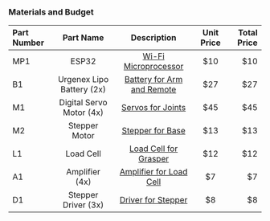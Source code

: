
### Materials and Budget

| Part Number | Part Name                     | Description                       | Unit Price | Total Price |
| :---------- | :---------------------------: | :-------------------------------: | :--------: | ----------: |
| MP1         | ESP32                         | [Wi-Fi Microprocessor][1]         | $10        | $10         |
| B1          | Urgenex Lipo Battery (2x)     | [Battery for Arm and Remote][2]   | $27        | $27         |
| M1          | Digital Servo Motor (4x)      | [Servos for Joints][3]            | $45        | $45         |
| M2          | Stepper Motor                 | [Stepper for Base][4]             | $13        | $13         |
| L1          | Load Cell                     | [Load Cell for Grasper][5]        | $12        | $12         |
| A1          | Amplifier (4x)                | [Amplifier for Load Cell][5]      | $7         | $7          |
| D1          | Stepper Driver (3x)           | [Driver for Stepper][5]           | $8         | $8          |

[1]: https://www.amazon.com/HiLetgo-ESP-WROOM-32-Development-Microcontroller-Integrated/dp/B0718T232Z/ref=sr_1_7?crid=3215NDM97THDZ&dib=eyJ2IjoiMSJ9.XBINg-sjhfF_gUtnMiKGjhlE-f5AuPRamTr33nRxSXkGLv_o48kwC8Ijeis6JInJV0KyHBRH7xGJQ-1txsZL4_5QVucvaXvokYACu1kJYTispfjw86LMs4pUaEb3QBf2tCHnMbfhxKmN1GqPyMwCe0JXg3RkQWr3XzxjTqvRC2Vi1yxUnR4MgBHJZC4l4B3sckUL9U6HKhcOjM0hclVNu3VH8A-i1EauSL7KfuJcGiQ.nLKf6GH-ppYlGRm2A-K7bqKU-ETPi6PvqRFLruHjBsE&dib_tag=se&keywords=esp+32&qid=1749497283&sprefix=esp+%2Caps%2C96&sr=8-7

[2]: https://www.amazon.com/URGENEX-Battery-1800mAh-Rechargeable-Campatibal/dp/B0924MM61Z/ref=sxin_17_sbv_search_btf?content-id=amzn1.sym.8aea4788-5372-43c5-bde7-3d239eb02a51%3Aamzn1.sym.8aea4788-5372-43c5-bde7-3d239eb02a51&crid=3Q08CKQ0G2YS0&cv_ct_cx=2s+lipo&keywords=2s+lipo&pd_rd_i=B0924MM61Z&pd_rd_r=2fee5f48-be65-4bef-8665-56cf135858b5&pd_rd_w=GqGDQ&pd_rd_wg=o6vhg&pf_rd_p=8aea4788-5372-43c5-bde7-3d239eb02a51&pf_rd_r=TBJT25WAE9YMH6TNV576&qid=1748989214&sbo=RZvfv%2F%2FHxDF%2BO5021pAnSA%3D%3D&sprefix=2s+lipo%2Caps%2C112&sr=1-1-5190daf0-67e3-427c-bea6-c72c1df98776

[3]: https://www.amazon.com/HOOYIJ-Digital-Waterproof-Crawler-Control/dp/B0CJ79WBZ8/ref=sr_1_1_sspa?crid=II8P79I7EU3N&dib=eyJ2IjoiMSJ9.RXNjcMfukzphkBNoxQhGl_2X6CMO6OywX0AKSLnJTmeO5sbO5mpsm-EwA_kGf1xVZiEEhk85jOmUElccdUoRWNgNUme1xQ4jua08F_d2wLCjJRiKMjH0Qs5Nxg4-KXBXNzY6OAMlC3yu9rLEan4Fx9IY-3VLuXghMXE15RnSJWjjP182cTMMj0EvmzgiH4Pu6tx4Y4sVvq7ACK8OX0gFo9Jm8_4Ke6n-Jc1n8Ft_J9oZNGEQYPsl1raHdnH92lMm6qLhOzlZq2tfRI-3Fv_b4goplxWY2-O_tHleHcBNQ6Q.8lEwTl6zDFn8bZzGeaELR1WADyrlU3GagRHsQIBNkJc&dib_tag=se&keywords=DS3218&qid=1748997128&s=toys-and-games&sprefix=ds3218%2Ctoys-and-games%2C117&sr=1-1-spons&sp_csd=d2lkZ2V0TmFtZT1zcF9hdGY&psc=1

[4]: https://www.amazon.com/Stepper-Motor-Bipolar-64oz-Printer/dp/B00PNEQI7W/ref=sr_1_13?dib=eyJ2IjoiMSJ9.hN-9QQUUabt-Xybqh_2heY2GPNfYHPQMKSJH70tSBpIM8bybf-KecB6p_pxJoro1zGUosznFlsHJGc4on5aqOInchCuQE03s3Tv82JFYp9OWAB4l0xbrW9FDe5ooLQbYz0cwo4oCwpUYSGTl5W1OckKUWi1IJi_aAwCMhXgjy6ntsMQ8aII6maudcs5NUerZw9xJs8-OMItZL7xCJTZ6BK19N3MhNraiCAqmrDg8X7o.ymAC-I-yPi_yIlLZG5H5tpNB5KNk5S32itGJGedbwRA&dib_tag=se&keywords=NEMA+17&qid=1749003870&sr=8-13

[5]: https://www.amazon.com/uxcell-Weighing-Electronic-Balance-Sensor/dp/B07NS81RT6/ref=sr_1_2_sspa?dib=eyJ2IjoiMSJ9.AyZAt824I6dryU0O2Zu-yQ.-DyDHOiu_BLkLqfgqd2o3Xdxj2b2zMU2XIF6RFUpfR4&dib_tag=se&keywords=tal221&qid=1749148994&sr=8-2-spons&sp_csd=d2lkZ2V0TmFtZT1zcF9idGY&psc=1

[6]: https://www.amazon.com/WWZMDiB-HX711-Amplifier-Displacement-Acceleration/dp/B0BLND4VF6/ref=sr_1_3?crid=3FCALBMD1NR0E&dib=eyJ2IjoiMSJ9.eiLmQONt8tFAyUMm-av_6RdCsR0ZVS6cJHb3ab0ccsjR7oUrIqa-VHcLN3xcpOBlpc_08WHh62HHxlddYW1rA7AGZePv1Cyp0q7kvRdA575RbT9tRyBD8S_x9a3K1TIBK4OgxY_OloVaStxeZeWM9P9lfdVwri_Ek0AVYYuIfkR_euvRR2siY9ns1faktgc_zx-CT5MLj_ikhGnw8v33mKswr2r0VuugJpcO1_d13_8.eypDpwmpp6q0xhYlaQGg9oeoRt-guQy3EfPsYo_eLn4&dib_tag=se&keywords=load+cell+amplifier&qid=1749149193&sprefix=load+cell+amplifier%2Caps%2C103&sr=8-3

[7]: https://www.amazon.com/WWZMDiB-Stepstick-Stepper-Printer-Suitable/dp/B0BFQZWT6R/ref=sr_1_13?crid=3RVK8J66P0VYW&dib=eyJ2IjoiMSJ9.S3VjKfGcCiwNSTXBu7tAhHANgI7IT5tMpRzke8Y_UGA45Q0cmTps8iDc5MYrb7OAB1BuIV3-ckwB_1tW61WLv75lK1qriRV_gCtyF8pK9AAigJ4T8KIgMD-lC6rjFR3vqUPIYj-krOmZSAoc4195flDYsN-LHi0lqnITOSGF0FtA9IkSMC34aQSZkxVQLKAUyfdankYcJSQyb52NpO_MOIe67VMMmMAIz6wi56Zj7jM.ql0iLZTvuvilgX5DbTH-PhOZY2qf9PCNg652MDi5t1U&dib_tag=se&keywords=stepper%2Bmotor%2Bdriver&qid=1749149399&sprefix=stepper%2Bmotor%2B%2Caps%2C109&sr=8-13&th=1